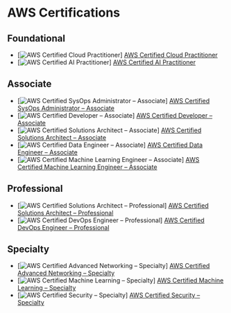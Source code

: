 # AWS Certifications

## Foundational

- [![AWS Certified Cloud Practitioner](../Assets/001-icon.png)] [AWS Certified Cloud Practitioner](https://jcoding09.github.io/cloud/certified-cloud-practitioner)
- [![AWS Certified AI Practitioner](../Assets/002-icon.png)] [AWS Certified AI Practitioner](https://jcoding09.github.io/cloud/certified-ai-practitioner)

## Associate

- [![AWS Certified SysOps Administrator – Associate](../Assets/003-icon.png)] [AWS Certified SysOps Administrator – Associate](https://jcoding09.github.io/cloud/certified-sysops-admin-associate)
- [![AWS Certified Developer – Associate](../Assets/004-icon.png)] [AWS Certified Developer – Associate](https://jcoding09.github.io/cloud/certified-developer-associate)
- [![AWS Certified Solutions Architect – Associate](../Assets/005-icon.png)] [AWS Certified Solutions Architect – Associate](https://jcoding09.github.io/cloud/certified-solutions-architect-associate)
- [![AWS Certified Data Engineer – Associate](../Assets/006-icon.png)] [AWS Certified Data Engineer – Associate](https://jcoding09.github.io/cloud/certified-data-engineer-associate)
- [![AWS Certified Machine Learning Engineer – Associate](../Assets/007-icon.png)] [AWS Certified Machine Learning Engineer – Associate](https://jcoding09.github.io/cloud/certified-machine-learning-engineer-associate)

## Professional

- [![AWS Certified Solutions Architect – Professional](../Assets/008-icon.png)] [AWS Certified Solutions Architect – Professional](https://jcoding09.github.io/cloud/certified-solutions-architect-professional)
- [![AWS Certified DevOps Engineer – Professional](../Assets/009-icon.png)] [AWS Certified DevOps Engineer – Professional](https://jcoding09.github.io/cloud/certified-devops-engineer-professional)

## Specialty

- [![AWS Certified Advanced Networking – Specialty](../Assets/010-icon.png)] [AWS Certified Advanced Networking – Specialty](https://jcoding09.github.io/cloud/certified-advanced-networking-specialty)
- [![AWS Certified Machine Learning – Specialty](../Assets/011-icon.png)] [AWS Certified Machine Learning – Specialty](https://jcoding09.github.io/cloud/certified-machine-learning-specialty)
- [![AWS Certified Security – Specialty](../Assets/012-icon.png)] [AWS Certified Security – Specialty](https://jcoding09.github.io/cloud/certified-security-specialty)
